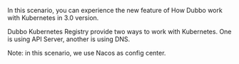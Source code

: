 In this scenario, you can experience the new feature of How Dubbo work with Kubernetes in 3.0 version.



Dubbo Kubernetes Registry provide two ways to work with Kubernetes. One is using API Server, another is using DNS. 



Note: in this scenario, we use Nacos as config center.